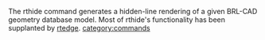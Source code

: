 The rthide command generates a hidden-line rendering of a given BRL-CAD
geometry database model. Most of rthide's functionality has been
supplanted by [rtedge](Rtedge.md).
[category:commands](category:commands.md)
